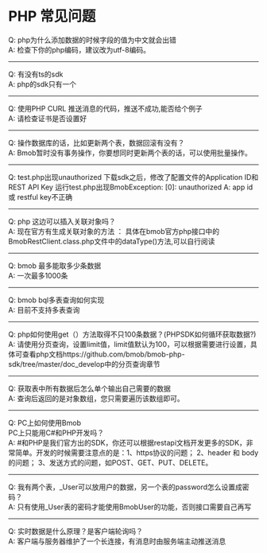 # PHP 常见问题

Q: php为什么添加数据的时候字段的值为中文就会出错<br>
A: 检查下你的php编码，建议改为utf-8编码。

---

Q: 有没有ts的sdk<br>
A: php的sdk只有一个

---

Q: 使用PHP CURL 推送消息的代码，推送不成功,能否给个例子<br>
A: 请检查证书是否设置好

---

Q: 操作数据库的话，比如更新两个表，数据回滚有没有？<br>
A: Bmob暂时没有事务操作，你要想同时更新两个表的话，可以使用批量操作。

---

Q: test.php出现unauthorized
下载sdk之后，修改了配置文件的Application ID和REST API Key
运行test.php出现BmobException: [0]: unauthorized 
A: app id 或 restful key不正确

---

Q: php 这边可以插入关联对象吗？<br>
A: 现在官方有生成关联对象的方法 ：
具体在bmob官方php接口中的BmobRestClient.class.php文件中的dataType()方法,可以自行阅读

---

Q: bmob 最多能取多少条数据<br>
A: 一次最多1000条

---

Q: bmob bql多表查询如何实现<br>
A: 目前不支持多表查询

---

Q: php如何使用get（）方法取得不只100条数据？(PHPSDK如何循环获取数据?)<br>
A: 请使用分页查询，设置limit值，limit值默认为100，可以根据需要进行设置，具体可查看php文档https://github.com/bmob/bmob-php-sdk/tree/master/doc_develop中的分页查询章节

---

Q: 获取表中所有数据后怎么单个输出自己需要的数据<br>
A: 查询后返回的是对象数组，您只需要遍历该数组即可。

---

Q: PC上如何使用Bmob<br>
PC上只能用C#和PHP开发吗？<br>
A: #和PHP是我们官方出的SDK，你还可以根据restapi文档开发更多的SDK，非常简单。开发的时候需要注意点的是：1、https协议的问题； 2、header 和 body 的问题； 3、发送方式的问题，如POST、GET、PUT、DELETE。
 

---

Q: 我有两个表，_User可以放用户的数据，另一个表的password怎么设置成密码？<br>
A: 只有使用_User表的密码才能使用BmobUser的功能，否则接口需要自己再写

---

Q: 实时数据是什么原理？是客户端轮询吗？<br>
A: 客户端与服务器维护了一个长连接，有消息时由服务端主动推送消息




